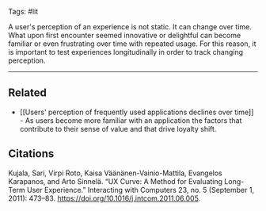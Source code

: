 Tags: #lit 

A user's perception of an experience is not static. It can change over time. What upon first encounter seemed innovative or delightful can become familiar or even frustrating over time with repeated usage. For this reason, it is important to test experiences longitudinally in order to track changing perception. 

---
## Related
- [[Users' perception of frequently used applications declines over time]] - As users become more familiar with an application the factors that contribute to their sense of value and that drive loyalty shift. 

## Citations
Kujala, Sari, Virpi Roto, Kaisa Väänänen-Vainio-Mattila, Evangelos Karapanos, and Arto Sinnelä. “UX Curve: A Method for Evaluating Long-Term User Experience.” Interacting with Computers 23, no. 5 (September 1, 2011): 473–83. https://doi.org/10.1016/j.intcom.2011.06.005.

